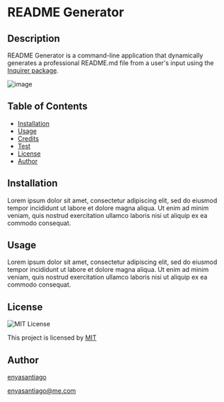 
  # README Generator
  ## Description 
  README Generator is a command-line application that dynamically generates a professional README.md file from a user's input using the [Inquirer package](https://www.npmjs.com/package/inquirer).

  ![image](https://user-images.githubusercontent.com/15931465/108613286-675c1300-73be-11eb-9a04-09d0fe24e9e6.png)
  
  ## Table of Contents 
  * [Installation](#installation)
  * [Usage](#usage)
  * [Credits](#credits)
  * [Test](#test)
  * [License](#license)
  * [Author](#author)
 
  
  ## Installation
  Lorem ipsum dolor sit amet, consectetur adipiscing elit, sed do eiusmod tempor incididunt ut labore et dolore magna aliqua. Ut enim ad minim veniam, quis nostrud exercitation ullamco laboris nisi ut aliquip ex ea commodo consequat. 
  
  ## Usage
  Lorem ipsum dolor sit amet, consectetur adipiscing elit, sed do eiusmod tempor incididunt ut labore et dolore magna aliqua. Ut enim ad minim veniam, quis nostrud exercitation ullamco laboris nisi ut aliquip ex ea commodo consequat. 


  ## License 
  ![MIT License](https://img.shields.io/badge/license-MIT-green)
    
  This project is licensed by [MIT](https://choosealicense.com/licenses/MIT)

  ## Author
  [enyasantiago](https://github.com/enyasantiago)
  
  enyasantiago@me.com
